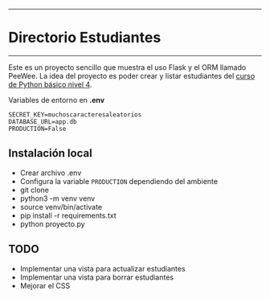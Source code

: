 ----------------------
# Directorio Estudiantes
----------------------
Este es un proyecto sencillo que muestra el uso Flask y el ORM llamado PeeWee.  La idea del proyecto es poder crear y listar estudiantes del [curso de Python básico nivel 4](https://javierdaza.co/cursos/laboratorio-aplicaciones-python/).


Variables de entorno en **.env**
```
SECRET_KEY=muchoscaracteresaleatorios
DATABASE_URL=app.db
PRODUCTION=False
```


## Instalación local

- Crear archivo .env
- Configura la variable `PRODUCTION` dependiendo del ambiente
- git clone
- python3 -m venv venv
- source venv/bin/activate
- pip install -r requirements.txt
- python proyecto.py


## TODO
- Implementar una vista para actualizar estudiantes
- Implementar una vista para borrar estudiantes
- Mejorar el CSS
